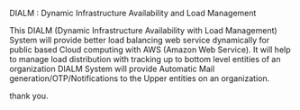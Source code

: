 DIALM : Dynamic Infrastructure Availability and Load Management

This DIALM (Dynamic Infrastructure Availability with Load Management) System will provide better load balancing web service dynamically for public based Cloud computing with AWS (Amazon Web Service). It will help to manage load distribution with tracking up to bottom level entities of an organization DIALM System will provide Automatic Mail generation/OTP/Notifications to the Upper entities on an organization.


thank you.
